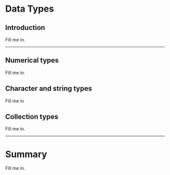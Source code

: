 # Data Types

## Introduction
Fill me in. 

---

## Numerical types
Fill me in.

## Character and string types
Fill me in

## Collection types
Fill me in.

---

# Summary
Fill me in.